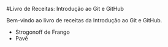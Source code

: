 #Livro de Receitas: Introdução ao Git e GitHub

Bem-vindo ao livro de receitas da Introdução ao Git e GitHub.

 - Strogonoff de Frango
 - Pavê
